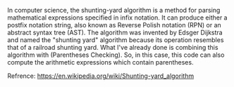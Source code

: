 In computer science, the shunting-yard algorithm is a method for parsing mathematical expressions specified in infix notation. It can produce either a postfix notation string, also known as Reverse Polish notation (RPN) or an abstract syntax tree (AST). The algorithm was invented by Edsger Dijkstra and named the "shunting yard" algorithm because its operation resembles that of a railroad shunting yard.
What I've already done is combining this algorithm with (Parentheses Checking). So, in this case, this code can also compute the arithmetic expressions which contain parentheses.

Refrence: https://en.wikipedia.org/wiki/Shunting-yard_algorithm
